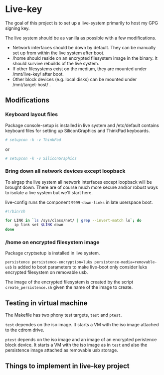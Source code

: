 # Live-key

The goal of this project is to set up a live-system primarily to host my GPG
signing key.

The live system should be as vanilla as possible with a few modifications.

- Network interfaces should be down by default. They can be manually set up
  from within the live system after boot.
- /home should reside on an encrypted filesystem image in the binary. It should
  survive rebuilds of the live system.
- If other filesystems exist on the medium, they are mounted under
  /mnt/live-key/<label> after boot.
- Other block devices (e.g. local disks) can be mounted under
  /mnt/target-host/ .

## Modifications

### Keyboard layout files

Package console-setup is installed in live system and /etc/default contains
keyboard files for setting up SiliconGraphics and ThinkPad keyboards.

```sh
# setupcon -k -v ThinkPad
```
or
```sh
# setupcon -k -v SiliconGraphics
```

### Bring down all network devices except loopback

To airgap the live system all network interfaces except loopback will be
brought down.
There are of course much more secure and/or robust ways to isolate a live
system but we'll start here.

live-config runs the component `9999-down-links` in late userspace boot.

```sh
#!/bin/sh

for LINK in `ls /sys/class/net/ | grep --invert-match lo`; do
    ip link set $LINK down
done
```

### /home on encrypted filesystem image

Package cryptsetup is installed in live system.

`persistence persistence-encryption=luks persistence-media=removable-usb` is
added to boot parameters to make live-boot only consider luks encrypted
filesystem on removable usb.

The image of the encrypted filesystem is created by the script
`create_persistence.sh` given the name of the image to create.

## Testing in virtual machine

The Makefile has two phony test targets, `test` and `ptest`.

`test` dependes on the iso image. It starts a VM with the iso image attached to the cdrom drive.

`ptest` depends on the iso image and an image of an encrypted peristence block device.
It starts a VM with the iso image as in `test` and also the persistence image attached as removable usb storage.

## Things to implement in live-key project

